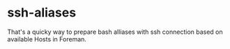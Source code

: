 # ssh-aliases
That's a quicky way to prepare bash alliases with ssh connection based on available Hosts in Foreman. 
